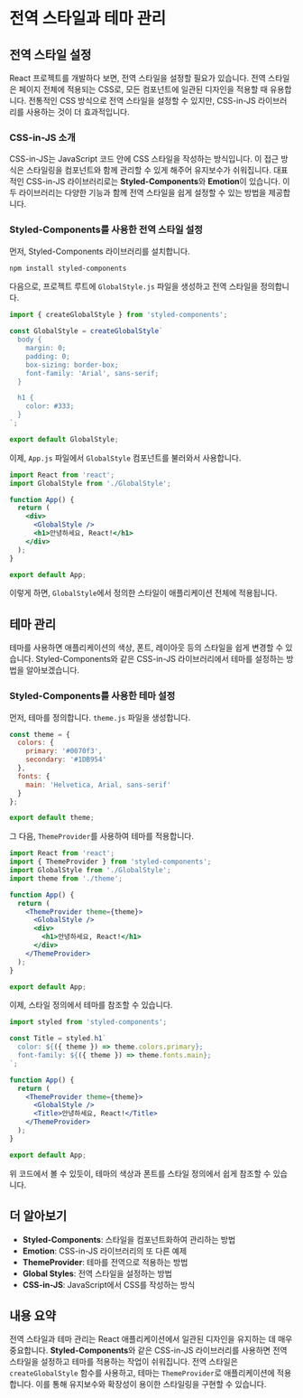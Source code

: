 # 전역 스타일과 테마 관리


## 전역 스타일 설정

React 프로젝트를 개발하다 보면, 전역 스타일을 설정할 필요가 있습니다. 전역 스타일은 페이지 전체에 적용되는 CSS로, 모든 컴포넌트에 일관된 디자인을 적용할 때 유용합니다. 전통적인 CSS 방식으로 전역 스타일을 설정할 수 있지만, CSS-in-JS 라이브러리를 사용하는 것이 더 효과적입니다.

### CSS-in-JS 소개

CSS-in-JS는 JavaScript 코드 안에 CSS 스타일을 작성하는 방식입니다. 이 접근 방식은 스타일링을 컴포넌트와 함께 관리할 수 있게 해주어 유지보수가 쉬워집니다. 대표적인 CSS-in-JS 라이브러리로는 **Styled-Components**와 **Emotion**이 있습니다. 이 두 라이브러리는 다양한 기능과 함께 전역 스타일을 쉽게 설정할 수 있는 방법을 제공합니다.

### Styled-Components를 사용한 전역 스타일 설정

먼저, Styled-Components 라이브러리를 설치합니다.

```bash
npm install styled-components
```

다음으로, 프로젝트 루트에 `GlobalStyle.js` 파일을 생성하고 전역 스타일을 정의합니다.

```jsx
import { createGlobalStyle } from 'styled-components';

const GlobalStyle = createGlobalStyle`
  body {
    margin: 0;
    padding: 0;
    box-sizing: border-box;
    font-family: 'Arial', sans-serif;
  }

  h1 {
    color: #333;
  }
`;

export default GlobalStyle;
```

이제, `App.js` 파일에서 `GlobalStyle` 컴포넌트를 불러와서 사용합니다.

```jsx
import React from 'react';
import GlobalStyle from './GlobalStyle';

function App() {
  return (
    <div>
      <GlobalStyle />
      <h1>안녕하세요, React!</h1>
    </div>
  );
}

export default App;
```

이렇게 하면, `GlobalStyle`에서 정의한 스타일이 애플리케이션 전체에 적용됩니다.

## 테마 관리

테마를 사용하면 애플리케이션의 색상, 폰트, 레이아웃 등의 스타일을 쉽게 변경할 수 있습니다. Styled-Components와 같은 CSS-in-JS 라이브러리에서 테마를 설정하는 방법을 알아보겠습니다.

### Styled-Components를 사용한 테마 설정

먼저, 테마를 정의합니다. `theme.js` 파일을 생성합니다.

```jsx
const theme = {
  colors: {
    primary: '#0070f3',
    secondary: '#1DB954'
  },
  fonts: {
    main: 'Helvetica, Arial, sans-serif'
  }
};

export default theme;
```

그 다음, `ThemeProvider`를 사용하여 테마를 적용합니다.

```jsx
import React from 'react';
import { ThemeProvider } from 'styled-components';
import GlobalStyle from './GlobalStyle';
import theme from './theme';

function App() {
  return (
    <ThemeProvider theme={theme}>
      <GlobalStyle />
      <div>
        <h1>안녕하세요, React!</h1>
      </div>
    </ThemeProvider>
  );
}

export default App;
```

이제, 스타일 정의에서 테마를 참조할 수 있습니다.

```jsx
import styled from 'styled-components';

const Title = styled.h1`
  color: ${({ theme }) => theme.colors.primary};
  font-family: ${({ theme }) => theme.fonts.main};
`;

function App() {
  return (
    <ThemeProvider theme={theme}>
      <GlobalStyle />
      <Title>안녕하세요, React!</Title>
    </ThemeProvider>
  );
}

export default App;
```

위 코드에서 볼 수 있듯이, 테마의 색상과 폰트를 스타일 정의에서 쉽게 참조할 수 있습니다.

## 더 알아보기

- **Styled-Components**: 스타일을 컴포넌트화하여 관리하는 방법
- **Emotion**: CSS-in-JS 라이브러리의 또 다른 예제
- **ThemeProvider**: 테마를 전역으로 적용하는 방법
- **Global Styles**: 전역 스타일을 설정하는 방법
- **CSS-in-JS**: JavaScript에서 CSS를 작성하는 방식

## 내용 요약

전역 스타일과 테마 관리는 React 애플리케이션에서 일관된 디자인을 유지하는 데 매우 중요합니다. **Styled-Components**와 같은 CSS-in-JS 라이브러리를 사용하면 전역 스타일을 설정하고 테마를 적용하는 작업이 쉬워집니다. 전역 스타일은 `createGlobalStyle` 함수를 사용하고, 테마는 `ThemeProvider`로 애플리케이션에 적용합니다. 이를 통해 유지보수와 확장성이 용이한 스타일링을 구현할 수 있습니다.